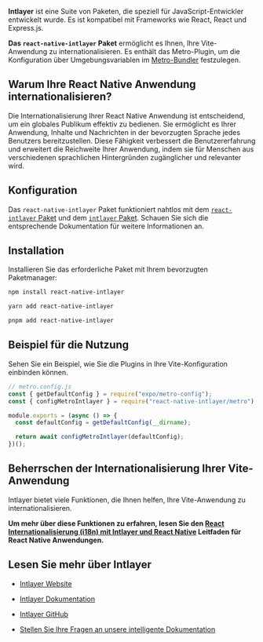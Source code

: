 **Intlayer** ist eine Suite von Paketen, die speziell für JavaScript-Entwickler entwickelt wurde. Es ist kompatibel mit Frameworks wie React, React und Express.js.

**Das `react-native-intlayer` Paket** ermöglicht es Ihnen, Ihre Vite-Anwendung zu internationalisieren. Es enthält das Metro-Plugin, um die Konfiguration über Umgebungsvariablen im [Metro-Bundler](https://docs.expo.dev/guides/customizing-metro/) festzulegen.

## Warum Ihre React Native Anwendung internationalisieren?

Die Internationalisierung Ihrer React Native Anwendung ist entscheidend, um ein globales Publikum effektiv zu bedienen. Sie ermöglicht es Ihrer Anwendung, Inhalte und Nachrichten in der bevorzugten Sprache jedes Benutzers bereitzustellen. Diese Fähigkeit verbessert die Benutzererfahrung und erweitert die Reichweite Ihrer Anwendung, indem sie für Menschen aus verschiedenen sprachlichen Hintergründen zugänglicher und relevanter wird.

## Konfiguration

Das `react-native-intlayer` Paket funktioniert nahtlos mit dem [`react-intlayer` Paket](https://github.com/aymericzip/intlayer/blob/main/docs/de/packages/react-intlayer/index.md) und dem [`intlayer` Paket](https://github.com/aymericzip/intlayer/blob/main/docs/de/packages/intlayer/index.md). Schauen Sie sich die entsprechende Dokumentation für weitere Informationen an.

## Installation

Installieren Sie das erforderliche Paket mit Ihrem bevorzugten Paketmanager:

```bash packageManager="npm"
npm install react-native-intlayer
```

```bash packageManager="yarn"
yarn add react-native-intlayer
```

```bash packageManager="pnpm"
pnpm add react-native-intlayer
```

## Beispiel für die Nutzung

Sehen Sie ein Beispiel, wie Sie die Plugins in Ihre Vite-Konfiguration einbinden können.

```js
// metro.config.js
const { getDefaultConfig } = require("expo/metro-config");
const { configMetroIntlayer } = require("react-native-intlayer/metro");

module.exports = (async () => {
  const defaultConfig = getDefaultConfig(__dirname);

  return await configMetroIntlayer(defaultConfig);
})();
```

## Beherrschen der Internationalisierung Ihrer Vite-Anwendung

Intlayer bietet viele Funktionen, die Ihnen helfen, Ihre Vite-Anwendung zu internationalisieren.

**Um mehr über diese Funktionen zu erfahren, lesen Sie den [React Internationalisierung (i18n) mit Intlayer und React Native](https://github.com/aymericzip/intlayer/blob/main/docs/de/intlayer_with_react_native+expo.md) Leitfaden für React Native Anwendungen.**

## Lesen Sie mehr über Intlayer

- [Intlayer Website](https://intlayer.org)
- [Intlayer Dokumentation](https://intlayer.org/docs)
- [Intlayer GitHub](https://github.com/aymericzip/intlayer)

- [Stellen Sie Ihre Fragen an unsere intelligente Dokumentation](https://intlayer.org/docs/chat)

